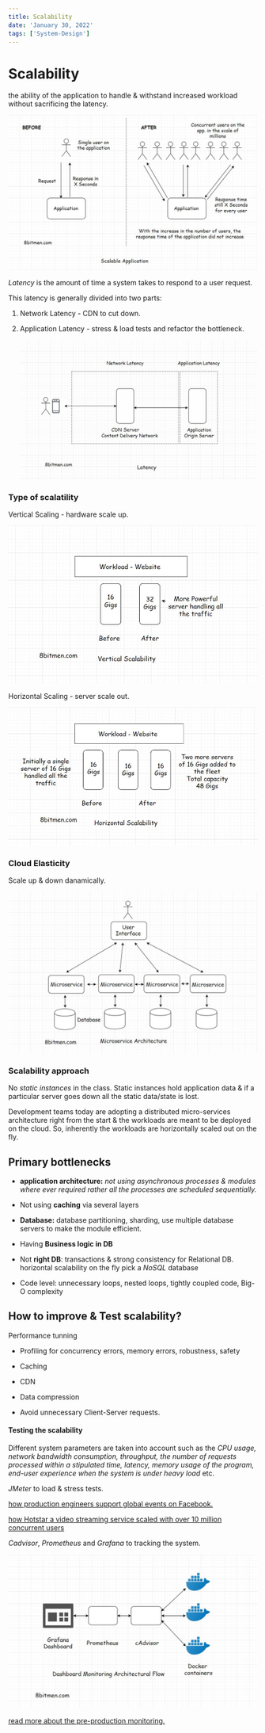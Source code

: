 ```yaml
---
title: Scalability
date: 'January 30, 2022'
tags: ['System-Design']
---
```

# Scalability

the ability of the application to handle & withstand increased workload without sacrificing the latency.

![scalability.jpeg](./scalability.jpeg)

*Latency* is the amount of time a system takes to respond to a user request.

This latency is generally divided into two parts:

1. Network Latency - CDN to cut down.

1. Application Latency - stress & load tests and refactor the bottleneck.

   ![latency.jpeg](./latency.jpeg)

### Type of scalatility

Vertical Scaling - hardware scale up.

![vertical-scale.jpeg](./vertical-scale.jpeg)

Horizontal Scaling - server scale out.

![horizontal-scale.jpeg](./horizontal-scale.jpeg)

### Cloud Elasticity

Scale up & down danamically.

![micro-service-scale.jpeg](./micro-service-scale.jpeg)

### Scalability approach

No *static instances* in the class. Static instances hold application data & if a particular server goes down all the static data/state is lost.

Development teams today are adopting a distributed micro-services architecture right from the start & the workloads are meant to be deployed on the cloud. So, inherently the workloads are horizontally scaled out on the fly.

## Primary bottlenecks

- **application architecture:** *not using asynchronous processes & modules where ever required rather all the processes are scheduled sequentially.*

- Not using **caching** via several layers

- **Database:** database partitioning, sharding, use multiple database servers to make the module efficient.

- Having **Business logic in DB**

- Not **right DB**: transactions & strong consistency for Relational DB.  horizontal scalability on the fly pick a *NoSQL* database

- Code level: unnecessary loops, nested loops, tightly coupled code, Big-O complexity

## How to improve & Test scalability?

Performance tunning

- Profiling for concurrency errors, memory errors, robustness, safety

- Caching

- CDN

- Data compression

- Avoid unnecessary Client-Server requests.

#### Testing the scalability

Different system parameters are taken into account such as the *CPU usage, network bandwidth consumption, throughput, the number of requests processed within a stipulated time, latency, memory usage of the program, end-user experience when the system is under heavy load* etc.

*JMeter* to load & stress tests.

[how production engineers support global events on Facebook.](https://engineering.fb.com/production-engineering/how-production-engineers-support-global-events-on-facebook/)

[how Hotstar a video streaming service scaled with over 10 million concurrent users](https://www.8bitmen.com/how-hotstar-scaled-with-10-3-million-concurrent-users-an-architectural-insight/)

*Cadvisor*, *Prometheus* and *Grafana* to tracking the system.

![dashboard-monitoring.jpeg](./dashboard-monitoring.jpeg)

[read more about the pre-production monitoring.](https://www.8bitmen.com/what-is-grafana-why-use-it-everything-you-should-know-about-it/)
